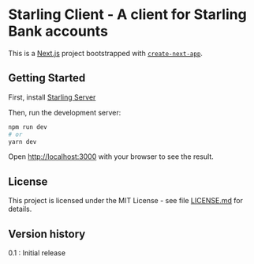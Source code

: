 # Starling Client - A client for Starling Bank accounts

This is a [Next.js](https://nextjs.org/) project bootstrapped
with [`create-next-app`](https://github.com/vercel/next.js/tree/canary/packages/create-next-app).

## Getting Started

First, install [Starling Server](https://github.com/richardjlyon/starling-server)

Then, run the development server:

```bash
npm run dev
# or
yarn dev
```

Open [http://localhost:3000](http://localhost:3000) with your browser to see the result.

## License

This project is licensed under the MIT License - see file [LICENSE.md](LICENSE.md) for details.

## Version history

0.1
: Initial release